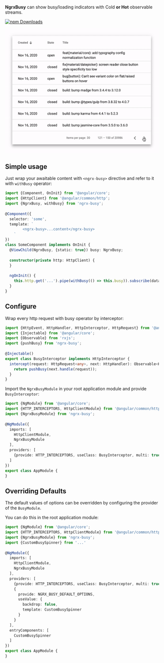 **NgrxBusy** can show busy/loading indicators with Cold **or Hot** observable streams.

[![npm Downloads](https://img.shields.io/npm/dw/ngrx-busy.svg?style=flat&logo=npm)](https://www.npmjs.com/package/ngrx-busy)

![demo](https://raw.githubusercontent.com/YuryScherbakov/ngrx-busy/main/demo.gif)

## Simple usage

Just wrap your awaitable content with `<ngrx-busy>` directive and refer to it with `withBusy` operator:

```ts
import {Component, OnInit} from '@angular/core';
import {HttpClient} from '@angular/common/http';
import {NgrxBusy, withBusy} from 'ngrx-busy';

@Component({
  selector: 'some',
  template: `
        <ngrx-busy>...content</ngrx-busy>
    `
})
class SomeComponent implements OnInit {
  @ViewChild(NgrxBusy, {static: true}) busy: NgrxBusy;

  constructor(private http: HttpClient) {
  }

  ngOnInit() {
    this.http.get('...').pipe(withBusy(() => this.busy)).subscribe(data => { });
  }
}
```

## Configure

Wrap every http request with busy operator by interceptor:

```ts
import {HttpEvent, HttpHandler, HttpInterceptor, HttpRequest} from '@angular/common/http';
import {Injectable} from '@angular/core';
import {Observable} from 'rxjs';
import {pushBusy} from 'ngrx-busy';

@Injectable()
export class BusyInterceptor implements HttpInterceptor {
  intercept(request: HttpRequest<any>, next: HttpHandler): Observable<HttpEvent<any>> {
    return pushBusy(next.handle(request));
  }
}
```

Import the `NgrxBusyModule` in your root application module and provide `BusyInterceptor`:

```ts
import {NgModule} from '@angular/core';
import {HTTP_INTERCEPTORS, HttpClientModule} from '@angular/common/http';
import {NgrxBusyModule} from 'ngrx-busy';

@NgModule({
  imports: [
    HttpClientModule,
    NgrxBusyModule
  ],
  providers: [
    {provide: HTTP_INTERCEPTORS, useClass: BusyInterceptor, multi: true},
  ]
})
export class AppModule {
}
```

## Overriding Defaults

The default values of options can be overridden by configuring the provider of the `BusyModule`.

You can do this in the root application module:

```ts
import {NgModule} from '@angular/core';
import {HTTP_INTERCEPTORS, HttpClientModule} from '@angular/common/http';
import {NgrxBusyModule} from 'ngrx-busy';
import {CustomBusySpinner} from '...'

@NgModule({
  imports: [
    HttpClientModule,
    NgrxBusyModule
  ],
  providers: [
    {provide: HTTP_INTERCEPTORS, useClass: BusyInterceptor, multi: true},
    {
      provide: NGRX_BUSY_DEFAULT_OPTIONS,
      useValue: {
        backdrop: false,
        template: CustomBusySpinner
      }
    }
  ],
  entryComponents: [
    CustomBusySpinner
  ]
})
export class AppModule {
}
```

